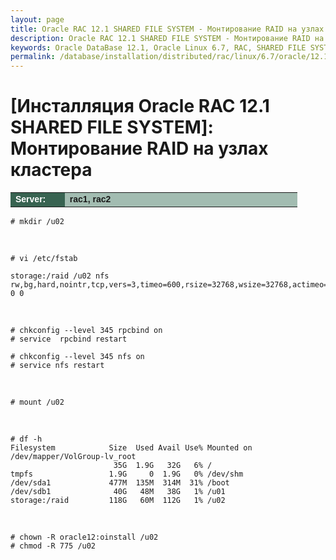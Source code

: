 ```yaml
---
layout: page
title: Oracle RAC 12.1 SHARED FILE SYSTEM - Монтирование RAID на узлах кластера
description: Oracle RAC 12.1 SHARED FILE SYSTEM - Монтирование RAID на узлах кластера
keywords: Oracle DataBase 12.1, Oracle Linux 6.7, RAC, SHARED FILE SYSTEM
permalink: /database/installation/distributed/rac/linux/6.7/oracle/12.1/shared-file-system/mount-raid-on-nodes/
---
```


# [Инсталляция Oracle RAC 12.1 SHARED FILE SYSTEM]: Монтирование RAID на узлах кластера

<table cellpadding="4" cellspacing="2" align="center" border="0" width="100%">

<tr>
<td style="color: rgb(255, 255, 255);" bgcolor="#386351" width="14%"><span style="font-family: Arial,Helvetica,sans-serif; font-size: 14px;"><strong>Server:</strong></span></td>
<td height="20" bgcolor="#a2bcb1" width="60%"><span style="font-family: Arial,Helvetica,sans-serif; font-size: 14px;"><strong>rac1, rac2</strong></span></td>
</tr>

</table>

    # mkdir /u02

<br/>

    # vi /etc/fstab

    storage:/raid /u02 nfs rw,bg,hard,nointr,tcp,vers=3,timeo=600,rsize=32768,wsize=32768,actimeo=0 0 0

<br/>

    # chkconfig --level 345 rpcbind on
    # service  rpcbind restart

    # chkconfig --level 345 nfs on
    # service nfs restart

<br/>

    # mount /u02

<br/>

    # df -h
    Filesystem            Size  Used Avail Use% Mounted on
    /dev/mapper/VolGroup-lv_root
                           35G  1.9G   32G   6% /
    tmpfs                 1.9G     0  1.9G   0% /dev/shm
    /dev/sda1             477M  135M  314M  31% /boot
    /dev/sdb1              40G   48M   38G   1% /u01
    storage:/raid         118G   60M  112G   1% /u02

<br/>

    # chown -R oracle12:oinstall /u02
    # chmod -R 775 /u02
